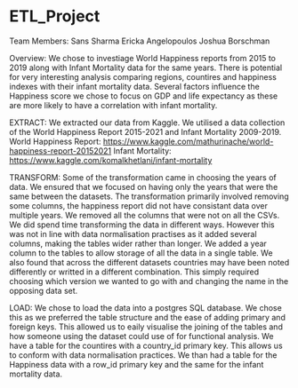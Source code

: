 # ETL_Project

Team Members:
Sans Sharma
Ericka Angelopoulos
Joshua Borschman


Overview:
We chose to investiage World Happiness reports from 2015 to 2019 along with Infant Mortality data for the same years. There is potential for very interesting analysis comparing regions, countires and happiness indexes with their infant mortality data. Several factors influence the Happiness score we chose to focus on GDP and life expectancy as these are more likely to have a correlation with infant mortality. 


EXTRACT:
We extracted our data from Kaggle. We utilised a data collection of the World Happiness Report 2015-2021 and Infant Mortality 2009-2019.
World Happiness Report: https://www.kaggle.com/mathurinache/world-happiness-report-20152021
Infant Mortality: https://www.kaggle.com/komalkhetlani/infant-mortality

TRANSFORM:
Some of the transformation came in choosing the years of data. We ensured that we focused on having only the years that were the same between the datasets. The transformation primarily involved removing some columns, the happiness report did not have consistant data over multiple years. We removed all the columns that were not on all the CSVs. 
We did spend time transforming the data in different ways. However this was not in line with data normalisation practises as it added several columns, making the tables wider rather than longer. 
We added a year column to the tables to allow storage of all the data in a single table. 
We also found that across the different datasets countries may have been noted differently or writted in a different combination. This simply required choosing which version we wanted to go with and changing the name in the opposing data set. 

LOAD:
We chose to load the data into a postgres SQL database. We chose this as we preferred the table structure and the ease of adding primary and foreign keys. This allowed us to eaily visualise the joining of the tables and how someone using the dataset could use of for functional analysis. We have a table for the countires with a country_id primary key. This allows us to conform with data normalisation practices. We than had a table for the Happiness data with a row_id primary key and the same for the infant mortality data. 
